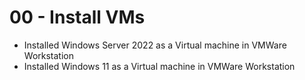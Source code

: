 # 00 - Install VMs


* Installed Windows Server 2022 as a Virtual machine in VMWare Workstation
* Installed Windows 11 as a Virtual machine in VMWare Workstation